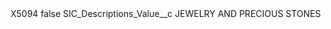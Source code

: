 <?xml version="1.0" encoding="UTF-8"?>
<CustomMetadata xmlns="http://soap.sforce.com/2006/04/metadata" xmlns:xsi="http://www.w3.org/2001/XMLSchema-instance" xmlns:xsd="http://www.w3.org/2001/XMLSchema">
    <label>X5094</label>
    <protected>false</protected>
    <values>
        <field>SIC_Descriptions_Value__c</field>
        <value xsi:type="xsd:string">JEWELRY AND PRECIOUS STONES</value>
    </values>
</CustomMetadata>
